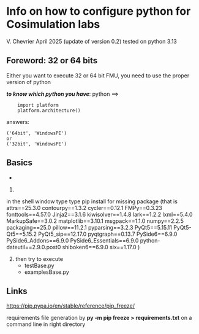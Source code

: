 # Info on how to configure python for Cosimulation labs

V. Chevrier April 2025
(update of version 0.2)
tested on python 3.13

## Foreword: 32 or 64 bits

Either you want to execute 32 or 64 bit FMU, you need to use the proper version of python



***to know which python you have***:
python ==>

		import platform
		platform.architecture()
answers:

	('64bit', 'WindowsPE')
	or
	('32bit', 'WindowsPE')



## Basics
-

1.
in the shell window type
type pip install for missing package
(that is
attrs==25.3.0
contourpy==1.3.2
cycler==0.12.1
FMPy==0.3.23
fonttools==4.57.0
Jinja2==3.1.6
kiwisolver==1.4.8
lark==1.2.2
lxml==5.4.0
MarkupSafe==3.0.2
matplotlib==3.10.1
msgpack==1.1.0
numpy==2.2.5
packaging==25.0
pillow==11.2.1
pyparsing==3.2.3
PyQt5==5.15.11
PyQt5-Qt5==5.15.2
PyQt5_sip==12.17.0
pyqtgraph==0.13.7
PySide6==6.9.0
PySide6_Addons==6.9.0
PySide6_Essentials==6.9.0
python-dateutil==2.9.0.post0
shiboken6==6.9.0
six==1.17.0
)

2. then try to execute
	- testBase.py
	- examplesBase.py
## Links

https://pip.pypa.io/en/stable/reference/pip_freeze/

requirements file generation by **py -m pip freeze > requirements.txt** on a command line in right directory
